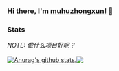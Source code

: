 ### Hi there, I'm [muhuzhongxun!](https://muhuzhongxun.ltd) 👋


### Stats
*NOTE: 做什么项目好呢？*

<!-- 图片来自：https://github.com/anuraghazra/github-readme-stats -->
<a href="https://github.com/muhuzhonxun/muhuzhongxun/blob/main/README.md">
  <img align="center" src="https://github-readme-stats.anuraghazra1.vercel.app/api?username=muhuzhongxun&show_icons=true&include_all_commits=true&theme=material-palenight" alt="Anurag's github stats" />
</a>
<a href="https://github.com/muhuzhonxun/muhuzhongxun/blob/main/README.md">
  <!-- Change the `muhuzhongxun` to `github-readme-stats.vercel.app`  -->
  <img align="center" src="https://github-readme-stats-anuraghazra1.vercel.app/api/top-langs/?username=muhuzhongxun&layout=compact&theme=material-palenight" />
</a>





<!--
**muhuzhongxun/muhuzhongxun** is a ✨ _special_ ✨ repository because its `README.md` (this file) appears on your GitHub profile.

Here are some ideas to get you started:

- 🔭 I’m currently working on ...
- 🌱 I’m currently learning ...
- 👯 I’m looking to collaborate on ...
- 🤔 I’m looking for help with ...
- 💬 Ask me about ...
- 📫 How to reach me: ...
- 😄 Pronouns: ...
- ⚡ Fun fact: ...
-->

